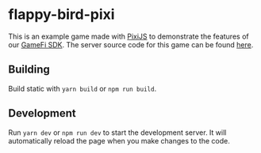 # flappy-bird-pixi

This is an example game made with [PixiJS](https://pixijs.com/) to demonstrate the features of our [GameFi SDK](https://github.com/ton-community/gamefi-sdk). The server source code for this game can be found [here](https://github.com/ton-community/flappy-bird-server).

## Building

Build static with `yarn build` or `npm run build`. 

## Development

Run `yarn dev` or `npm run dev` to start the development server. It will automatically reload the page when you make changes to the code.
